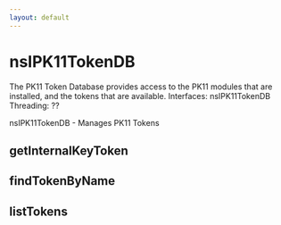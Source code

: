 ```yaml
---
layout: default
---
```


# nsIPK11TokenDB #

The PK11 Token Database provides access to the PK11 modules
that are installed, and the tokens that are available.
Interfaces: nsIPK11TokenDB
Threading: ??


nsIPK11TokenDB - Manages PK11 Tokens


## getInternalKeyToken ##

## findTokenByName ##

## listTokens ##
